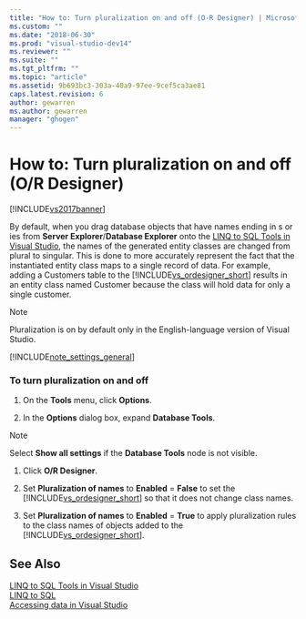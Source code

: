 ```yaml
---
title: "How to: Turn pluralization on and off (O-R Designer) | Microsoft Docs"
ms.custom: ""
ms.date: "2018-06-30"
ms.prod: "visual-studio-dev14"
ms.reviewer: ""
ms.suite: ""
ms.tgt_pltfrm: ""
ms.topic: "article"
ms.assetid: 9b693bc3-303a-40a9-97ee-9cef5ca3ae81
caps.latest.revision: 6
author: gewarren
ms.author: gewarren
manager: "ghogen"
---
```

# How to: Turn pluralization on and off (O/R Designer)
[!INCLUDE[vs2017banner](../includes/vs2017banner.md)]

  
  
By default, when you drag database objects that have names ending in s or ies from **Server Explorer**/**Database Explorer** onto the [LINQ to SQL Tools in Visual Studio](../data-tools/linq-to-sql-tools-in-visual-studio2.md), the names of the generated entity classes are changed from plural to singular. This is done to more accurately represent the fact that the instantiated entity class maps to a single record of data. For example, adding a Customers table to the [!INCLUDE[vs_ordesigner_short](../includes/vs-ordesigner-short-md.md)] results in an entity class named Customer because the class will hold data for only a single customer.  
  
> [!NOTE]
>  Pluralization is on by default only in the English-language version of Visual Studio.  
  
 [!INCLUDE[note_settings_general](../includes/note-settings-general-md.md)]  
  
### To turn pluralization on and off  
  
1.  On the **Tools** menu, click **Options**.  
  
2.  In the **Options** dialog box, expand **Database Tools**.  
  
> [!NOTE]
>  Select **Show all settings** if the **Database Tools** node is not visible.  
  
1.  Click **O/R Designer**.  
  
2.  Set **Pluralization of names** to **Enabled** = **False** to set the [!INCLUDE[vs_ordesigner_short](../includes/vs-ordesigner-short-md.md)] so that it does not change class names.  
  
3.  Set **Pluralization of names** to **Enabled** = **True** to apply pluralization rules to the class names of objects added to the [!INCLUDE[vs_ordesigner_short](../includes/vs-ordesigner-short-md.md)].  
  
## See Also  
 [LINQ to SQL Tools in Visual Studio](../data-tools/linq-to-sql-tools-in-visual-studio2.md)   
 [LINQ to SQL](http://msdn.microsoft.com/library/73d13345-eece-471a-af40-4cc7a2f11655)   
 [Accessing data in Visual Studio](../data-tools/accessing-data-in-visual-studio.md)

